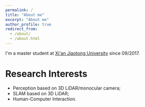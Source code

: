 ```yaml
---
permalink: /
title: "About me"
excerpt: "About me"
author_profile: true
redirect_from: 
  - /about/
  - /about.html
---
```


I'm a master student at [Xi'an Jiaotong University](http://en.xjtu.edu.cn/) since 09/2017.

Research Interests
======
- Perception based on 3D LiDAR/monocular camera;
- SLAM based on 3D LiDAR;
- Human-Computer Interaction.
